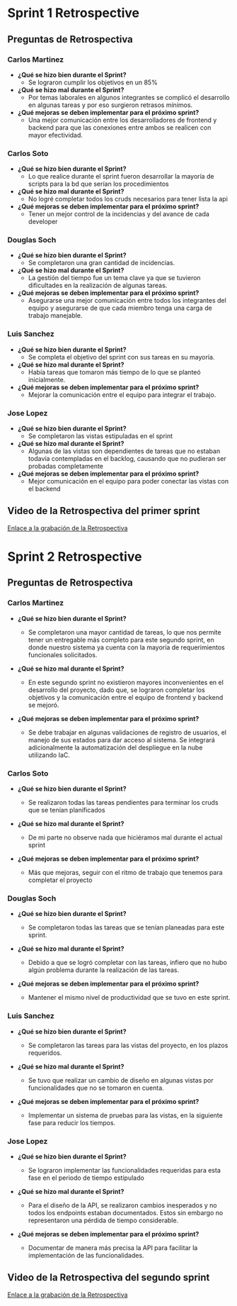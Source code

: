 # Sprint 1 Retrospective

## Preguntas de Retrospectiva

### Carlos Martinez
- **¿Qué se hizo bien durante el Sprint?**
  - Se lograron cumplir los objetivos en un 85%
- **¿Qué se hizo mal durante el Sprint?**
  - Por temas laborales en algunos integrantes se complicó el desarrollo en algunas tareas y por eso surgieron retrasos mínimos.
- **¿Qué mejoras se deben implementar para el próximo sprint?**
  - Una mejor comunicación entre los desarrolladores de frontend y backend para que las conexiones entre ambos se realicen con mayor efectividad. 

### Carlos Soto
- **¿Qué se hizo bien durante el Sprint?**
  - Lo que realice durante el sprint fueron desarrollar la mayoría de scripts para la bd que serían los procedimientos
- **¿Qué se hizo mal durante el Sprint?**
  - No logré completar todos los cruds necesarios para tener lista la api
- **¿Qué mejoras se deben implementar para el próximo sprint?**
  - Tener un mejor control de la incidencias y del avance de cada developer

### Douglas Soch
- **¿Qué se hizo bien durante el Sprint?**
  - Se completaron una gran cantidad de incidencias.
- **¿Qué se hizo mal durante el Sprint?**
  - La gestión del tiempo fue un tema clave ya que se tuvieron dificultades en la realización de algunas tareas.
- **¿Qué mejoras se deben implementar para el próximo sprint?**
  - Asegurarse una mejor comunicación entre todos los integrantes del equipo y asegurarse de que cada miembro tenga una carga de trabajo manejable.

### Luis Sanchez
- **¿Qué se hizo bien durante el Sprint?**
  - Se completa el objetivo del sprint con sus tareas en su mayoría.
- **¿Qué se hizo mal durante el Sprint?**
  - Había tareas que tomaron más tiempo de lo que se planteó inicialmente.
- **¿Qué mejoras se deben implementar para el próximo sprint?**
  - Mejorar la comunicación entre el equipo para integrar el trabajo.

### Jose Lopez
- **¿Qué se hizo bien durante el Sprint?**
  - Se completaron las vistas estipuladas en el sprint
- **¿Qué se hizo mal durante el Sprint?**
  - Algunas de las vistas son dependientes de tareas que no estaban todavía contempladas en el backlog, causando que no pudieran ser probadas completamente
- **¿Qué mejoras se deben implementar para el próximo sprint?**
  - Mejor comunicación en el equipo para poder conectar las vistas con el backend

## Video de la Retrospectiva del primer sprint
[Enlace a la grabación de la Retrospectiva](https://drive.google.com/file/d/1FEIwuk0sXGRCP5yIckgGJCUyhWzIVXTZ/view?usp=sharing)


# Sprint 2 Retrospective

## Preguntas de Retrospectiva

### Carlos Martinez

- **¿Qué se hizo bien durante el Sprint?**
  - Se completaron una mayor cantidad de tareas, lo que nos permite tener un entregable más completo para este segundo sprint, en donde nuestro sistema ya cuenta con la mayoría de requerimientos funcionales solicitados.

- **¿Qué se hizo mal durante el Sprint?**
  - En este segundo sprint no existieron mayores inconvenientes en el desarrollo del proyecto, dado que, se lograron completar los objetivos y la comunicación entre el equipo de frontend y backend se mejoró. 

- **¿Qué mejoras se deben implementar para el próximo sprint?**
  -  Se debe trabajar en algunas validaciones de registro de usuarios, el manejo de sus estados para dar acceso al sistema. Se integrará adicionalmente la automatización del despliegue en la nube utilizando IaC.

### Carlos Soto

- **¿Qué se hizo bien durante el Sprint?**
  - Se realizaron todas las tareas pendientes para terminar los cruds que se tenían planificados

- **¿Qué se hizo mal durante el Sprint?**
  - De mi parte no observe nada que hiciéramos mal durante el actual sprint

- **¿Qué mejoras se deben implementar para el próximo sprint?**
  - Más que mejoras, seguir con el ritmo de trabajo que tenemos para completar el proyecto

### Douglas Soch

- **¿Qué se hizo bien durante el Sprint?**
  - Se completaron todas las tareas que se tenían planeadas para este sprint.

- **¿Qué se hizo mal durante el Sprint?**
  - Debido a que se logró completar con las tareas, infiero que no hubo algún problema durante la realización de las tareas.

- **¿Qué mejoras se deben implementar para el próximo sprint?**
  - Mantener el mismo nivel de productividad que se tuvo en este sprint.

### Luis Sanchez
- **¿Qué se hizo bien durante el Sprint?**
  - Se completaron las tareas para las vistas del proyecto, en los plazos requeridos.

- **¿Qué se hizo mal durante el Sprint?**
  - Se tuvo que realizar un cambio de diseño en algunas vistas por funcionalidades que no se tomaron en cuenta.

- **¿Qué mejoras se deben implementar para el próximo sprint?**
  - Implementar un sistema de pruebas para las vistas, en la siguiente fase para reducir los tiempos.

### Jose Lopez
- **¿Qué se hizo bien durante el Sprint?**
  - Se lograron implementar las funcionalidades requeridas para esta fase en el periodo de tiempo estipulado

- **¿Qué se hizo mal durante el Sprint?**
  - Para el diseño de la API, se realizaron cambios inesperados y no todos los endpoints estaban documentados. Estos sin embargo no representaron una pérdida de tiempo considerable.

- **¿Qué mejoras se deben implementar para el próximo sprint?**
  - Documentar de manera más precisa la API para facilitar la implementación de las funcionalidades.


## Video de la Retrospectiva del segundo sprint
[Enlace a la grabación de la Retrospectiva](https://drive.google.com/file/d/1Xnw6K6tSI0eEced8Zhmiqu67SAIqcnqJ/view?usp=sharing)

